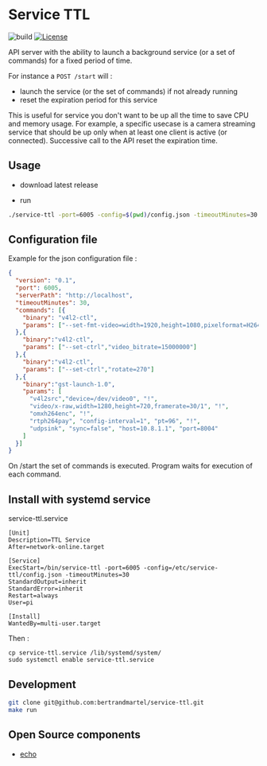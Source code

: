 # Service TTL

![build](https://github.com/bertrandmartel/service-ttl/workflows/build/badge.svg) [![License](http://img.shields.io/:license-mit-blue.svg)](LICENSE.md)

API server with the ability to launch a background service (or a set of commands) for a fixed period of time.

For instance a `POST /start` will :

* launch the service (or the set of commands) if not already running
* reset the expiration period for this service

This is useful for service you don't want to be up all the time to save CPU and memory usage. For example, a specific usecase is a camera streaming service that should be up only when at least one client is active (or connected). Successive call to the API reset the expiration time.

## Usage

* download latest release

* run

```bash
./service-ttl -port=6005 -config=$(pwd)/config.json -timeoutMinutes=30
```

## Configuration file

Example for the json configuration file :

```json
{
  "version": "0.1",
  "port": 6005,
  "serverPath": "http://localhost",
  "timeoutMinutes": 30,
  "commands": [{
    "binary": "v4l2-ctl",
    "params": ["--set-fmt-video=width=1920,height=1080,pixelformat=H264,field=4"]
  },{
    "binary":"v4l2-ctl",
    "params": ["--set-ctrl","video_bitrate=15000000"]
  },{
    "binary":"v4l2-ctl",
    "params": ["--set-ctrl","rotate=270"]
  },{
    "binary":"gst-launch-1.0",
    "params": [
      "v4l2src","device=/dev/video0", "!",
      "video/x-raw,width=1280,height=720,framerate=30/1", "!",
      "omxh264enc", "!",
      "rtph264pay", "config-interval=1", "pt=96", "!",
      "udpsink", "sync=false", "host=10.8.1.1", "port=8004"
    ]
  }]
}
```

On /start the set of commands is executed. Program waits for execution of each command.

## Install with systemd service

service-ttl.service

```
[Unit]
Description=TTL Service
After=network-online.target
 
[Service]
ExecStart=/bin/service-ttl -port=6005 -config=/etc/service-ttl/config.json -timeoutMinutes=30
StandardOutput=inherit
StandardError=inherit
Restart=always
User=pi
 
[Install]
WantedBy=multi-user.target
```

Then : 
```
cp service-ttl.service /lib/systemd/system/
sudo systemctl enable service-ttl.service
```

## Development

```bash
git clone git@github.com:bertrandmartel/service-ttl.git
make run
```

## Open Source components

* [echo](https://echo.labstack.com/)